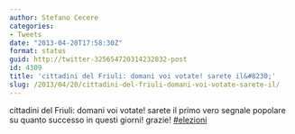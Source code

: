```yaml
---
author: Stefano Cecere
categories:
- Tweets
date: "2013-04-20T17:58:30Z"
format: status
guid: http://twitter-325654720314232832-post
id: 4309
title: 'cittadini del Friuli: domani voi votate! sarete il&#8230;'
slug: /2013/04/20/cittadini-del-friuli-domani-voi-votate-sarete-il/
---
```


cittadini del Friuli: domani voi votate! sarete il primo vero segnale popolare su quanto successo in questi giorni! grazie! [#elezioni](http://twitter.com/search?q=%23elezioni)